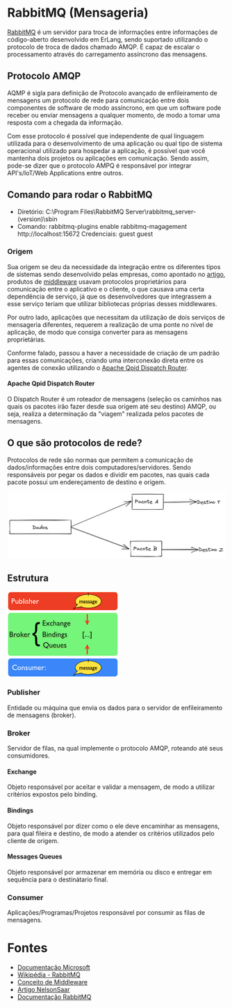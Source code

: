 # RabbitMQ (Mensageria)

[RabbitMQ](https://pt.wikipedia.org/wiki/RabbitMQ) é um servidor para troca de informações entre informações de código-aberto desenvolvido em ErLang, sendo suportado utilizando o protocolo de troca de dados chamado AMQP. É capaz de escalar o processamento através do carregamento assíncrono das mensagens.

## Protocolo AMQP

AQMP é sigla para definição de Protocolo avançado de enfileiramento de mensagens um protocolo de rede para comunicação entre dois componentes de software de modo assíncrono, em que um software pode receber ou enviar mensagens a qualquer momento, de modo a tomar uma resposta com a chegada da informação.

Com esse protocolo é possível que independente de qual linguagem utilizada para o desenvolvimento de uma aplicação ou qual tipo de sistema operacional utilizado para hospedar a aplicação, é possível que você mantenha dois projetos ou aplicações em comunicação. Sendo assim, pode-se dizer que o protocolo AMPQ é responsável por integrar API's/IoT/Web Applications entre outros.

## Comando para rodar o RabbitMQ
- Diretório: C:\Program Files\RabbitMQ Server\rabbitmq_server-(version)\sbin
- Comando: rabbitmq-plugins enable rabbitmq-magagement
http://localhost:15672
Credenciais:
guest guest

### Origem

Sua origem se deu da necessidade da integração entre os diferentes tipos de sistemas sendo desenvolvido pelas empresas, como apontado no [artigo](https://learn.microsoft.com/pt-br/azure/service-bus-messaging/service-bus-amqp-overview), produtos de [middleware](https://www.redhat.com/pt-br/topics/middleware/what-is-middleware) usavam protocolos proprietários para comunicação entre o aplicativo e o cliente, o que causava uma certa dependência de serviço, já que os desenvolvedores que integrassem a esse serviço teriam que utilizar bibliotecas próprias desses middlewares.

Por outro lado, aplicações que necessitam da utilização de dois serviços de mensageria diferentes, requerem a realização de uma ponte no nível de aplicação, de modo que consiga converter para as mensagens proprietárias.

Conforme falado, passou a haver a necessidade de criação de um padrão para essas comunicações, criando uma interconexão direta entre os agentes de conexão utilizando o [Apache Qpid Dispatch Router](https://qpid.apache.org/components/dispatch-router/index.html).

#### Apache Qpid Dispatch Router

O Dispatch Router é um roteador de mensagens (seleção os caminhos nas quais os pacotes irão fazer desde sua origem até seu destino) AMQP, ou seja, realiza a determinação da "viagem" realizada pelos pacotes de mensagens.

## O que são protocolos de rede?

Protocolos de rede são normas que permitem a comunicação de dados/informações entre dois computadores/servidores. Sendo responsáveis por pegar os dados e dividir em pacotes, nas quais cada pacote possui um endereçamento de destino e origem.

![](imgs/example.png)

## Estrutura

![](imgs/structure.png)

### Publisher

Entidade ou máquina que envia os dados para o servidor de enfileiramento de mensagens (broker).

### Broker

Servidor de filas, na qual implemente o protocolo AMQP, roteando até seus consumidores.

#### Exchange

Objeto responsável por aceitar e validar a mensagem, de modo a utilizar critérios expostos pelo binding.

#### Bindings

Objeto responsável por dizer como o ele deve encaminhar as mensagens, para qual fileira e destino, de modo a atender os critérios utilizados pelo cliente de origem.

#### Messages Queues

Objeto responsável por armazenar em memória ou disco e entregar em sequência para o destinátario final.

### Consumer

Aplicações/Programas/Projetos responsável por consumir as filas de mensagens.


# Fontes
- [Documentação Microsoft](https://learn.microsoft.com/pt-br/azure/service-bus-messaging/service-bus-amqp-overview)
- [Wikipédia - RabbitMQ](https://pt.wikipedia.org/wiki/RabbitMQ)
- [Conceito de Middleware](https://www.redhat.com/pt-br/topics/middleware/what-is-middleware)
- [Artigo NelsonSaar](http://nelsonsar.github.io/2013/10/29/AMQP-building-blocks.html)
- [Documentação RabbitMQ](https://www.rabbitmq.com/tutorials/amqp-concepts.html)